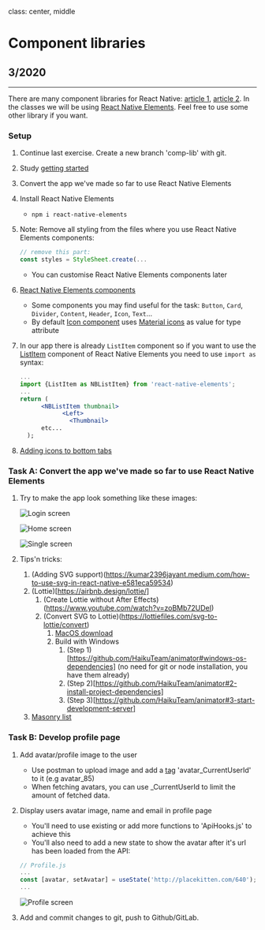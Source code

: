 class: center, middle

# Component libraries

## 3/2020

---
There are many component libraries for React Native: [article 1](https://www.codeinwp.com/blog/react-native-component-libraries/), [article 2](https://blog.logrocket.com/react-native-component-libraries-in-2020/). In the classes we will be using [React Native Elements](https://reactnativeelements.com/). Feel free to use some other library if you want.
### Setup

1. Continue last exercise. Create a new branch 'comp-lib' with git.  
1. Study [getting started](https://reactnativeelements.com/docs/)
1. Convert the app we've made so far to use React Native Elements
1. Install React Native Elements
    - `npm i react-native-elements`
1. Note: Remove all styling from the files where you use React Native Elements components:

   ```jsx harmony
   // remove this part:
   const styles = StyleSheet.create(...
   ```

    - You can customise React Native Elements components later
1. [React Native Elements components](https://reactnativeelements.com/docs/overview)
   - Some components you may find useful for the task: `Button`, `Card`, `Divider`, `Content`, `Header`, `Icon`, `Text`...    
   - By default [Icon component](https://reactnativeelements.com/docs/icon) uses  [Material icons](https://material.io/resources/icons/?style=baseline) as value for type attribute
1. In our app there is already `ListItem` component so if you want to use the [ListItem](https://reactnativeelements.com/docs/listitem) component of React Native Elements you need to use `import as` syntax:

   ```jsx harmony
   ...
   import {ListItem as NBListItem} from 'react-native-elements';
   ...
   return (
         <NBListItem thumbnail>
               <Left>
                 <Thumbnail>
         etc...
     );
   ```

1. [Adding icons to bottom tabs](https://reactnavigation.org/docs/material-bottom-tab-navigator/#example)

### Task A: Convert the app we've made so far to use React Native Elements

1. Try to make the app look something like these images:

   ![Login screen](images/login.png)

   ![Home screen](images/home.png)

   ![Single screen](images/single.png)

2. Tips'n tricks:
   1. (Adding SVG support)(https://kumar2396jayant.medium.com/how-to-use-svg-in-react-native-e581eca59534)
   2. (Lottie)[https://airbnb.design/lottie/]
      1. (Create Lottie without After Effects)(https://www.youtube.com/watch?v=zoBMb72UDeI)
      2. (Convert SVG to Lottie)(https://lottiefiles.com/svg-to-lottie/convert)
         1. [MacOS download](https://github.com/HaikuTeam/animator/releases/)
         2. Build with Windows
            1. (Step 1)[https://github.com/HaikuTeam/animator#windows-os-dependencies] (no need for git or node installation, you have them already)
            2. (Step 2)[https://github.com/HaikuTeam/animator#2-install-project-dependencies]
            3. (Step 3)[https://github.com/HaikuTeam/animator#3-start-development-server]
   3. [Masonry list](https://github.com/hyochan/react-native-masonry-list#react-native-masonry-list)

### Task B: Develop profile page

1. Add avatar/profile image to the user
    - Use postman to upload image and add a [tag](http://media.mw.metropolia.fi/wbma/docs/#api-Tag-PostTag) 'avatar_CurrentUserId' to it (e.g avatar_85)
    - When fetching avatars, you can use _CurrentUserId to limit the amount of fetched data.
1. Display users avatar image, name and email in profile page
   - You'll need to use existing or add more functions to 'ApiHooks.js' to achieve this
   - You'll also need to add a new state to show the avatar after it's url has been loaded from the API:
   ```jsx
   // Profile.js
   ...
   const [avatar, setAvatar] = useState('http://placekitten.com/640'); // placekitten... is default is user has no avatar
   ...
   ```

   ![Profile screen](images/profile.png)

1. Add and commit changes to git, push to Github/GitLab.

  
